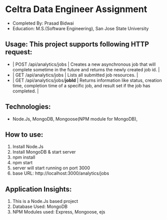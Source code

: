 Celtra Data Engineer Assignment 
================

- Completed By: Prasad Bidwai
- Education: M.S.(Software Engineering), San Jose State University

Usage: This project supports following HTTP request:
-------------
- | POST /api/analytics/jobs | Creates a new asynchronous job that will complete sometime in the future and returns the newly created job id. |
- | GET /api/analytics/jobs      | Lists all submitted job resources. |
- | GET /api/analytics/jobs/**jobId**      | Returns information like status, creation time, completion time of a specific job, and result set if the job has completed. |
 
 
Technologies: 
-------------
- Node.Js, MongoDB, Mongoose(NPM module for MongoDB), 

How to use:
-------------
1. Install Node.Js
2. Install MongoDB & start server
3. npm install
4. npm start
3. server will start running on port 3000
4. base URL: http://localhost:3000/analytics/jobs

Application Insights:
-------------
1. This is a Node.Js based project
2. Database Used: MongoDB
3. NPM Modules used: Express, Mongoose, ejs




